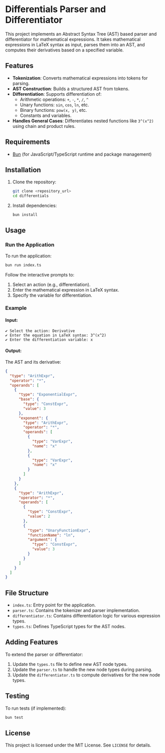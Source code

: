 # Differentials Parser and Differentiator

This project implements an Abstract Syntax Tree (AST) based parser and differentiator for mathematical expressions. It takes mathematical expressions in LaTeX syntax as input, parses them into an AST, and computes their derivatives based on a specified variable.

## Features

- **Tokenization**: Converts mathematical expressions into tokens for parsing.
- **AST Construction**: Builds a structured AST from tokens.
- **Differentiation**: Supports differentiation of:
  - Arithmetic operations: `+`, `-`, `*`, `/`, `^`
  - Unary functions: `sin`, `cos`, `ln`, etc.
  - Binary functions: `pow(x, y)`, etc.
  - Constants and variables.
- **Handles General Cases**: Differentiates nested functions like `3^(x^2)` using chain and product rules.

## Requirements

- [Bun](https://bun.sh) (for JavaScript/TypeScript runtime and package management)

## Installation

1. Clone the repository:

   ```bash
   git clone <repository_url>
   cd differentials
   ```

2. Install dependencies:
   ```bash
   bun install
   ```

## Usage

### Run the Application

To run the application:

```bash
bun run index.ts
```

Follow the interactive prompts to:

1. Select an action (e.g., differentiation).
2. Enter the mathematical expression in LaTeX syntax.
3. Specify the variable for differentiation.

### Example

#### Input:

```
✔ Select the action: Derivative
✔ Enter the equation in LaTeX syntax: 3^(x^2)
✔ Enter the differentiation variable: x
```

#### Output:

The AST and its derivative:

```json
{
  "type": "ArithExpr",
  "operator": "*",
  "operands": [
    {
      "type": "ExponentialExpr",
      "base": {
        "type": "ConstExpr",
        "value": 3
      },
      "exponent": {
        "type": "ArithExpr",
        "operator": "*",
        "operands": [
          {
            "type": "VarExpr",
            "name": "x"
          },
          {
            "type": "VarExpr",
            "name": "x"
          }
        ]
      }
    },
    {
      "type": "ArithExpr",
      "operator": "*",
      "operands": [
        {
          "type": "ConstExpr",
          "value": 2
        },
        {
          "type": "UnaryFunctionExpr",
          "functionName": "ln",
          "argument": {
            "type": "ConstExpr",
            "value": 3
          }
        }
      ]
    }
  ]
}
```

## File Structure

- `index.ts`: Entry point for the application.
- `parser.ts`: Contains the tokenizer and parser implementation.
- `differentiator.ts`: Contains differentiation logic for various expression types.
- `types.ts`: Defines TypeScript types for the AST nodes.

## Adding Features

To extend the parser or differentiator:

1. Update the `types.ts` file to define new AST node types.
2. Update the `parser.ts` to handle the new node types during parsing.
3. Update the `differentiator.ts` to compute derivatives for the new node types.

## Testing

To run tests (if implemented):

```bash
bun test
```

## License

This project is licensed under the MIT License. See `LICENSE` for details.
